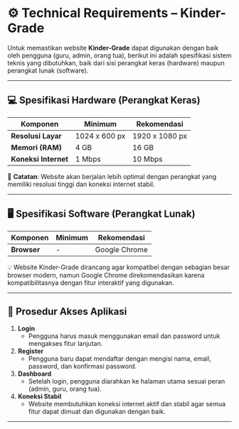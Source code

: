 
# ⚙️ Technical Requirements – Kinder-Grade

Untuk memastikan website **Kinder-Grade** dapat digunakan dengan baik oleh pengguna (guru, admin, orang tua), berikut ini adalah spesifikasi sistem teknis yang dibutuhkan, baik dari sisi perangkat keras (hardware) maupun perangkat lunak (software).

---

## 💻 Spesifikasi Hardware (Perangkat Keras)

| Komponen            | Minimum           | Rekomendasi        |
|---------------------|-------------------|---------------------|
| **Resolusi Layar**  | 1024 x 600 px     | 1920 x 1080 px      |
| **Memori (RAM)**    | 4 GB              | 16 GB               |
| **Koneksi Internet**| 1 Mbps            | 10 Mbps             |

📌 **Catatan**: Website akan berjalan lebih optimal dengan perangkat yang memiliki resolusi tinggi dan koneksi internet stabil.

---

## 🖥️ Spesifikasi Software (Perangkat Lunak)

| Komponen     | Minimum | Rekomendasi     |
|--------------|---------|-----------------|
| **Browser**  | -       | Google Chrome   |

💡 Website Kinder-Grade dirancang agar kompatibel dengan sebagian besar browser modern, namun Google Chrome direkomendasikan karena kompatibilitasnya dengan fitur interaktif yang digunakan.

---

## 🔑 Prosedur Akses Aplikasi

1. **Login**
   - Pengguna harus masuk menggunakan email dan password untuk mengakses fitur lanjutan.
2. **Register**
   - Pengguna baru dapat mendaftar dengan mengisi nama, email, password, dan konfirmasi password.
3. **Dashboard**
   - Setelah login, pengguna diarahkan ke halaman utama sesuai peran (admin, guru, orang tua).
4. **Koneksi Stabil**
   - Website membutuhkan koneksi internet aktif dan stabil agar semua fitur dapat dimuat dan digunakan dengan baik.

---

